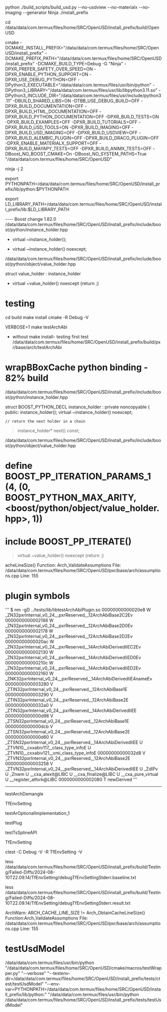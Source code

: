 python ./build_scripts/build_usd.py --no-usdview --no-materialx --no-imaging --generator Ninja ./install_prefix



cd /data/data/com.termux/files/home/SRC/OpenUSD/install_prefix/build/OpenUSD


cmake -DCMAKE_INSTALL_PREFIX="/data/data/com.termux/files/home/SRC/OpenUSD/install_prefix" -DCMAKE_PREFIX_PATH="/data/data/com.termux/files/home/SRC/OpenUSD/install_prefix" -DCMAKE_BUILD_TYPE=Debug  -G "Ninja"  -DPXR_PREFER_SAFETY_OVER_SPEED=ON -DPXR_ENABLE_PYTHON_SUPPORT=ON -DPXR_USE_DEBUG_PYTHON=OFF -DPython3_EXECUTABLE="/data/data/com.termux/files/usr/bin/python" -DPython3_LIBRARY="/data/data/com.termux/files/usr/lib/libpython3.11.so" -DPython3_INCLUDE_DIR="/data/data/com.termux/files/usr/include/python3.11" -DBUILD_SHARED_LIBS=ON -DTBB_USE_DEBUG_BUILD=OFF -DPXR_BUILD_DOCUMENTATION=OFF -DPXR_BUILD_HTML_DOCUMENTATION=OFF -DPXR_BUILD_PYTHON_DOCUMENTATION=OFF -DPXR_BUILD_TESTS=ON -DPXR_BUILD_EXAMPLES=OFF -DPXR_BUILD_TUTORIALS=OFF -DPXR_BUILD_USD_TOOLS=ON -DPXR_BUILD_IMAGING=OFF -DPXR_BUILD_USD_IMAGING=OFF -DPXR_BUILD_USDVIEW=OFF -DPXR_BUILD_ALEMBIC_PLUGIN=OFF -DPXR_BUILD_DRACO_PLUGIN=OFF -DPXR_ENABLE_MATERIALX_SUPPORT=OFF -DPXR_BUILD_MAYAPY_TESTS=OFF -DPXR_BUILD_ANIMX_TESTS=OFF -DBoost_NO_BOOST_CMAKE=On -DBoost_NO_SYSTEM_PATHS=True "/data/data/com.termux/files/home/SRC/OpenUSD"

ninja -j 2

export PYTHONPATH=/data/data/com.termux/files/home/SRC/OpenUSD/install_prefix/lib/python:$PYTHONPATH

export LD_LIBRARY_PATH=/data/data/com.termux/files/home/SRC/OpenUSD/install_prefix/lib:$LD_LIBRARY_PATH


---- Boost change 1.82.0
/data/data/com.termux/files/home/SRC/OpenUSD/install_prefix/include/boost/python/instance_holder.hpp

-   virtual ~instance_holder();
+    virtual ~instance_holder() noexcept;


/data/data/com.termux/files/home/SRC/OpenUSD/install_prefix/include/boost/python/object/value_holder.hpp

struct value_holder : instance_holder

+    virtual ~value_holder() noexcept {return ;}

# testing

cd build
make install
cmake -R Debug -V

VERBOSE=1 make testArchAbi

- without make install- testing first test
/data/data/com.termux/files/home/SRC/OpenUSD/install_prefix/build/pxr/base/arch/testArchAbi

# wrapBBoxCache python binding - 82% build

/data/data/com.termux/files/home/SRC/OpenUSD/install_prefix/include/boost/python/instance_holder.hpp
    
struct BOOST_PYTHON_DECL instance_holder : private noncopyable
{
 public:
    instance_holder();
    virtual ~instance_holder() noexcept;
    
    // return the next holder in a chain
>    instance_holder* next() const;

    

/data/data/com.termux/files/home/SRC/OpenUSD/install_prefix/include/boost/python/object/value_holder.hpp

#  define BOOST_PP_ITERATION_PARAMS_1 (4, (0, BOOST_PYTHON_MAX_ARITY, <boost/python/object/value_holder.hpp>, 1))
#  include BOOST_PP_ITERATE()

>    virtual ~value_holder() noexcept {return ;}
        



acheLineSize()                                Function: Arch_ValidateAssumptions                File: /data/data/com.termux/files/home/SRC/OpenUSD/pxr/base/arch/assumptions.cpp            Line: 155


# plugin symbols


'''
$ nm -gD ../tests/lib/libtestArchAbiPlugin.so
00000000000020e8 W _ZN32pxrInternal_v0_24__pxrReserved__12ArchAbiBase2C2Ev
0000000000002188 W _ZN32pxrInternal_v0_24__pxrReserved__12ArchAbiBase2D0Ev
0000000000002178 W _ZN32pxrInternal_v0_24__pxrReserved__12ArchAbiBase2D2Ev
00000000000020ac W _ZN32pxrInternal_v0_24__pxrReserved__14ArchAbiDerivedIiEC2Ev
0000000000002130 W _ZN32pxrInternal_v0_24__pxrReserved__14ArchAbiDerivedIiED0Ev
000000000000210c W _ZN32pxrInternal_v0_24__pxrReserved__14ArchAbiDerivedIiED2Ev
0000000000002160 W _ZNK32pxrInternal_v0_24__pxrReserved__14ArchAbiDerivedIiE4nameEv
0000000000003280 V _ZTIN32pxrInternal_v0_24__pxrReserved__12ArchAbiBase1E
0000000000003290 V _ZTIN32pxrInternal_v0_24__pxrReserved__12ArchAbiBase2E
00000000000032a0 V _ZTIN32pxrInternal_v0_24__pxrReserved__14ArchAbiDerivedIiEE
0000000000000d98 V _ZTSN32pxrInternal_v0_24__pxrReserved__12ArchAbiBase1E
0000000000000dcb V _ZTSN32pxrInternal_v0_24__pxrReserved__12ArchAbiBase2E
0000000000000d60 V _ZTSN32pxrInternal_v0_24__pxrReserved__14ArchAbiDerivedIiEE
                 U _ZTVN10__cxxabiv117__class_type_infoE
                 U _ZTVN10__cxxabiv121__vmi_class_type_infoE
00000000000032d8 V _ZTVN32pxrInternal_v0_24__pxrReserved__12ArchAbiBase2E
0000000000003258 V _ZTVN32pxrInternal_v0_24__pxrReserved__14ArchAbiDerivedIiEE
                 U _ZdlPv
                 U _Znwm
                 U __cxa_atexit@LIBC
                 U __cxa_finalize@LIBC
                 U __cxa_pure_virtual
                 U __register_atfork@LIBC
0000000000002080 T newDerived
'''

----------

testArchDemangle

TfEnvSetting


testArOptionalImplementation_1


testPlug


testTsSplineAPI


TfEnvSetting


ctest -C Debug -V -R TfEnvSetting -V


less /data/data/com.termux/files/home/SRC/OpenUSD/install_prefix/build/Testing/Failed-Diffs/2024-08-10T22.09.14/TfEnvSetting/debugTfEnvSettingStderr.baseline.txt

less /data/data/com.termux/files/home/SRC/OpenUSD/install_prefix/build/Testing/Failed-Diffs/2024-08-10T22.09.14/TfEnvSetting/debugTfEnvSettingStderr.result.txt

ArchWarn: ARCH_CACHE_LINE_SIZE != Arch_ObtainCacheLineSize()
Function:Arch_ValidateAssumptions                                  File: /data/data/com.termux/files/home/SRC/OpenUSD/pxr/base/arch/assumptions.cpp
Line: 155


# testUsdModel

/data/data/com.termux/files/usr/bin/python "/data/data/com.termux/files/home/SRC/OpenUSD/cmake/macros/testWrapper.py" "--verbose" "--testenv-dir=/data/data/com.termux/files/home/SRC/OpenUSD/install_prefix/tests/ctest/testUsdModel" "--env-var=PYTHONPATH=/data/data/com.termux/files/home/SRC/OpenUSD/install_prefix/lib/python:" "/data/data/com.termux/files/usr/bin/python /data/data/com.termux/files/home/SRC/OpenUSD/install_prefix/tests/testUsdModel"
